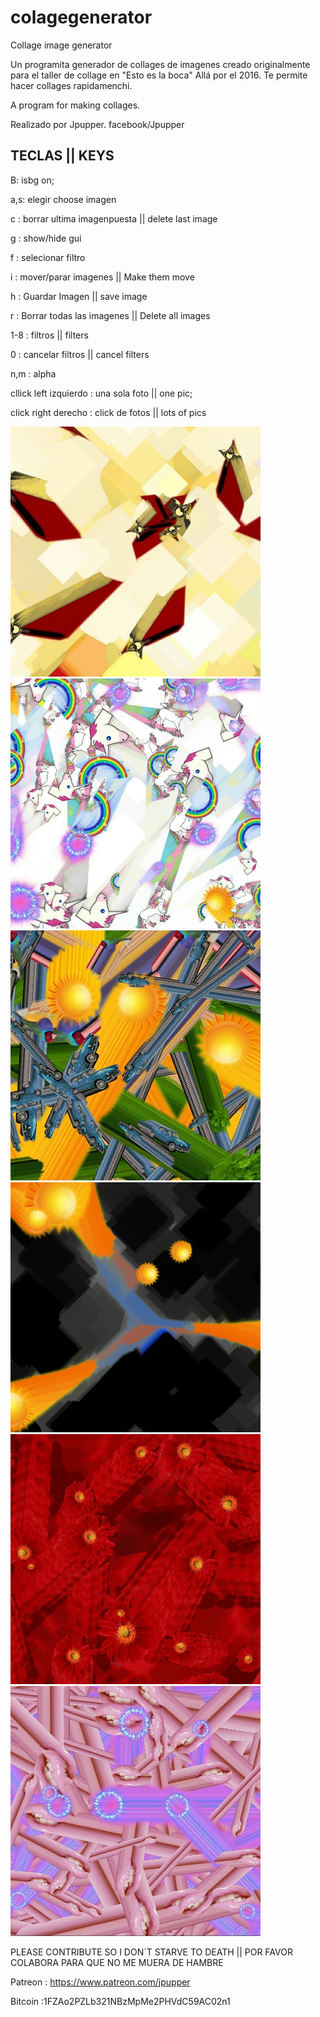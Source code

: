 # colagegenerator
Collage image generator

Un programita generador de collages de imagenes creado originalmente para el taller de collage en "Esto es la boca" Allá por el 2016. Te permite hacer collages rapidamenchi.

A program for making collages.

Realizado por Jpupper.
facebook/Jpupper

<h2>TECLAS || KEYS</h2>
B: isbg on;

a,s: elegir choose imagen

c : borrar ultima imagenpuesta || delete last image

g : show/hide gui

f : selecionar filtro 

i : mover/parar imagenes || Make them move

h : Guardar Imagen || save image

r : Borrar todas las imagenes || Delete all images

1-8 : filtros || filters

0 : cancelar filtros || cancel filters

n,m : alpha

cllick left izquierdo : una sola foto || one pic;

click right derecho : click de fotos  || lots of pics


 <img src="https://github.com/jpupper/colagegenerator/blob/master/1.jpg" width="400" height="400"/>
 
 <img src="https://github.com/jpupper/colagegenerator/blob/master/2.jpg" width="400" height="400"/>
 
 <img src="https://github.com/jpupper/colagegenerator/blob/master/3.jpg" width="400" height="400"/>
 
 <img src="https://github.com/jpupper/colagegenerator/blob/master/4.jpg" width="400" height="400"/>
 
 <img src="https://github.com/jpupper/colagegenerator/blob/master/5.jpg" width="400" height="400"/>
 
 <img src="https://github.com/jpupper/colagegenerator/blob/master/6.jpg" width="400" height="400"/>
 
 
 
PLEASE CONTRIBUTE SO I DON´T STARVE TO DEATH || POR FAVOR COLABORA PARA QUE NO ME MUERA DE HAMBRE

Patreon : https://www.patreon.com/jpupper

Bitcoin :1FZAo2PZLb321NBzMpMe2PHVdC59AC02n1
